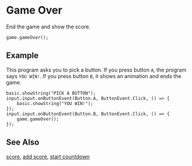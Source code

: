 # Game Over

End the game and show the score.

```sig
game.gameOver();
```

## Example

This program asks you to pick a button.
If you press button `A`, the program says `YOU WIN!`.
If you press button `B`, it shows an animation and ends the game.

```blocks
basic.showString("PICK A BUTTON");
input.input.onButtonEvent(Button.A, ButtonEvent.Click, () => {
    basic.showString("YOU WIN!");
});
input.input.onButtonEvent(Button.B, ButtonEvent.Click, () => {
    game.gameOver();
});
```

## See Also

[score](/reference/game/score),
[add score](/reference/game/add-score), [start countdown](/reference/game/start-countdown)
